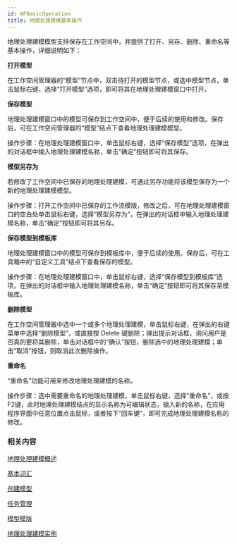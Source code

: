 ```yaml
---
id: WFBasicOperation
title: 地理处理建模基本操作
---
```

地理处理建模模型支持保存在工作空间中，并提供了打开、另存、删除、重命名等基本操作，详细说明如下：

**打开模型**

在工作空间管理器的“模型”节点中，双击待打开的模型节点，或选中模型节点，单击鼠标右键，选择“打开模型”选项，即可将其在地理处理建模窗口中打开。

**保存模型**

地理处理建模窗口中的模型可保存到工作空间中，便于后续的使用和修改。保存后，可在工作空间管理器的“模型”结点下查看地理处理建模模型。

操作步骤：在地理处理建模窗口中，单击鼠标右键，选择“保存模型”选项，在弹出的对话框中输入地理处理建模名称，单击“确定”按钮即可将其保存。

**模型另存为**

若修改了工作空间中已保存的地理处理建模，可通过另存功能将该模型保存为一个新的地理处理建模模型。

操作步骤：打开工作空间中已保存的工作流模版，修改之后，可在地理处理建模窗口的空白处单击鼠标右键，选择“模型另存为”，在弹出的对话框中输入地理处理建模名称，单击“确定”按钮即可将其另存。

**保存模型到模板库**

地理处理建模窗口中的模型可保存到模板库中，便于后续的使用。保存后，可在工具箱中的“自定义工具”结点下查看保存的模型。

操作步骤：在地理处理建模窗口中，单击鼠标右键，选择“保存模型到模板库”选项，在弹出的对话框中输入地理处理建模名称，单击“确定”按钮即可将其保存至模板库。

**删除模型**

在工作空间管理器中选中一个或多个地理处理建模，单击鼠标右键，在弹出的右键菜单中选择“删除模型”，或直接按 Delete
键删除；弹出提示对话框，询问用户是否真的要将其删除，单击对话框中的“确认”按钮，删除选中的地理处理建模；单击“取消”按钮，则取消此次删除操作。

**重命名**

“重命名”功能可用来修改地理处理建模的名称。

操作步骤：选中需要重命名的地理处理建模，单击鼠标右键，选择“重命名”，或按F2键，此时地理处理建模结点的显示名称为可编辑状态，输入新的名称，在应用程序界面中任意位置点击鼠标，或者按下“回车键”，即可完成地理处理建模名称的修改。

### 相关内容

 [地理处理建模概述](WorkFlowSummarize)

 [基本词汇](WFConcepts)

 [创建模型](CreatWorkFlow)

 [任务管理](WFTaskManagement)

 [模型模版](WorkFlowTemplate)

 [地理处理建模实例](WorkFlowApplications)




